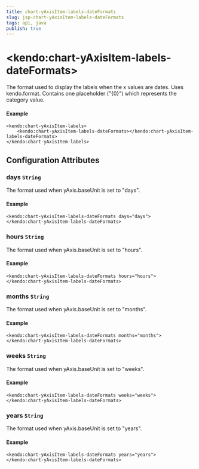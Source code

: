 ```yaml
---
title: chart-yAxisItem-labels-dateFormats
slug: jsp-chart-yAxisItem-labels-dateFormats
tags: api, java
publish: true
---
```


# \<kendo:chart-yAxisItem-labels-dateFormats\>

The format used to display the labels when the x values are dates. Uses kendo.format. Contains one placeholder ("{0}") which represents the category value.

#### Example
    <kendo:chart-yAxisItem-labels>
        <kendo:chart-yAxisItem-labels-dateFormats></kendo:chart-yAxisItem-labels-dateFormats>
    </kendo:chart-yAxisItem-labels>

## Configuration Attributes

### days `String`

The format used when yAxis.baseUnit is set to "days".

#### Example
    <kendo:chart-yAxisItem-labels-dateFormats days="days">
    </kendo:chart-yAxisItem-labels-dateFormats>

### hours `String`

The format used when yAxis.baseUnit is set to "hours".

#### Example
    <kendo:chart-yAxisItem-labels-dateFormats hours="hours">
    </kendo:chart-yAxisItem-labels-dateFormats>

### months `String`

The format used when yAxis.baseUnit is set to "months".

#### Example
    <kendo:chart-yAxisItem-labels-dateFormats months="months">
    </kendo:chart-yAxisItem-labels-dateFormats>

### weeks `String`

The format used when yAxis.baseUnit is set to "weeks".

#### Example
    <kendo:chart-yAxisItem-labels-dateFormats weeks="weeks">
    </kendo:chart-yAxisItem-labels-dateFormats>

### years `String`

The format used when yAxis.baseUnit is set to "years".

#### Example
    <kendo:chart-yAxisItem-labels-dateFormats years="years">
    </kendo:chart-yAxisItem-labels-dateFormats>

